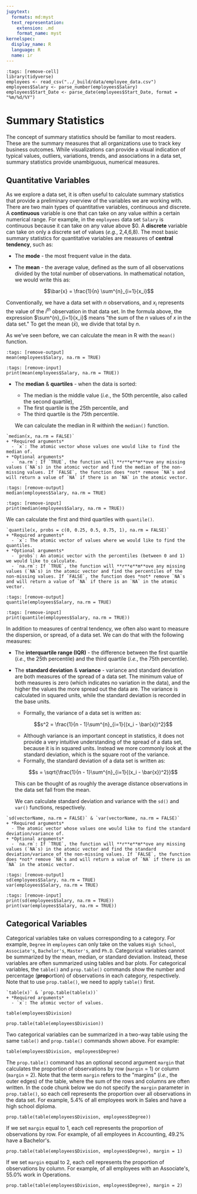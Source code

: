 ```yaml
---
jupytext:
  formats: md:myst
  text_representation:
    extension: .md
    format_name: myst
kernelspec:
  display_name: R
  language: R
  name: ir
---
```


```{code-cell}
:tags: [remove-cell]
library(tidyverse)
employees <- read_csv("../_build/data/employee_data.csv")
employees$Salary <- parse_number(employees$Salary)
employees$Start_Date <- parse_date(employees$Start_Date, format = "%m/%d/%Y")
```

# Summary Statistics

The concept of summary statistics should be familiar to most readers. These are the summary measures that all organizations use to track key business outcomes. While visualizations can provide a visual indication of typical values, outliers, variations, trends, and associations in a data set, summary statistics provide unambiguous, numerical measures.

## Quantitative Variables

As we explore a data set, it is often useful to calculate summary statistics that provide a preliminary overview of the variables we are working with. There are two main types of quantitative variables, continuous and discrete. A **continuous** variable is one that can take on any value within a certain numerical range. For example, in the `employees` data set `Salary` is continuous because it can take on any value above \$0. A **discrete** variable can take on only a discrete set of values (*e.g.*, 2,4,6,8). 
The most basic summary statistics for quantitative variables are measures of **central tendency**, such as:

+ The **mode** - the most frequent value in the data.

+ The **mean** - the average value, defined as the sum of all observations divided by the total number of observations. In mathematical notation, we would write this as: 

$$\bar{x} = \frac{1}{n} \sum^{n}_{i=1}{x_i}$$

  Conventionally, we have a data set with $n$ observations, and $x_i$ represents the value of the $i^{th}$ observation in that data set. In the formula above, the expression $\sum^{n}_{i=1}{x_i}$ means "the sum of the $n$ values of $x$ in the data set." To get the mean ($\bar{x}$), we divide that total by $n$.

  As we've seen before, we can calculate the mean in R with the `mean()` function.

```{code-cell}
:tags: [remove-output]
mean(employees$Salary, na.rm = TRUE)
```

```{code-cell}
:tags: [remove-input]
print(mean(employees$Salary, na.rm = TRUE))
```

+ The **median** & **quartiles** - when the data is sorted:
  + The median is the middle value (*i.e.*, the 50th percentile, also called the second quartile),
  + The first quartile is the 25th percentile, and 
  + The third quartile is the 75th percentile.
  
  We can calculate the median in R withinh the `median()` function.
  
```{admonition} Syntax
`median(x, na.rm = FALSE)`
+ *Required arguments*
  - `x`: The atomic vector whose values one would like to find the median of.
+ *Optional arguments*
  - `na.rm`: If `TRUE`, the function will **r**e**m**ove any missing values (`NA`s) in the atomic vector and find the median of the non-missing values. If `FALSE`, the function does *not* remove `NA`s and will return a value of `NA` if there is an `NA` in the atomic vector.
```

```{code-cell}
:tags: [remove-output]
median(employees$Salary, na.rm = TRUE)
```

```{code-cell}
:tags: [remove-input]
print(median(employees$Salary, na.rm = TRUE))
```

  We can calculate the first and third quartiles with `quantile()`.

```{admonition} Syntax
`quantile(x, probs = c(0, 0.25, 0.5, 0.75, 1), na.rm = FALSE)`
+ *Required arguments*
  - `x`: The atomic vector of values where we would like to find the quantiles.
+ *Optional arguments*
  - `probs`: An atomic vector with the percentiles (between 0 and 1) we would like to calculate.
  - `na.rm`: If `TRUE`, the function will **r**e**m**ove any missing values (`NA`s) in the atomic vector and find the percentiles of the non-missing values. If `FALSE`, the function does *not* remove `NA`s and will return a value of `NA` if there is an `NA` in the atomic vector.
```

```{code-cell}
:tags: [remove-output]
quantile(employees$Salary, na.rm = TRUE)
```

```{code-cell}
:tags: [remove-input]
print(quantile(employees$Salary, na.rm = TRUE))
```

In addition to measures of central tendency, we often also want to measure the dispersion, or spread, of a data set. We can do that with the following measures:

+ The **interquartile range (IQR)** - the difference between the first quartile (*i.e.*, the 25th percentile) and the third quartile (*i.e.*, the 75th percentile).

+ The **standard deviation** & **variance** - variance and standard deviation are both measures of the spread of a data set. The minimum value of both measures is zero (which indicates no variation in the data), and the higher the values the more spread out the data are. The variance is calculated in squared units, while the standard deviation is recorded in the base units.
  + Formally, the variance of a data set is written as:


  $$s^2 = \frac{1}{n - 1}\sum^{n}_{i=1}{(x_i - \bar{x})^2}$$

  + Although variance is an important concept in statistics, it does not provide a very intuitive understanding of the spread of a data set, because it is in squared units. Instead we more commonly look at the standard deviation, which is the square root of the variance.
  + Formally, the standard deviation of a data set is written as:


  $$s = \sqrt{\frac{1}{n - 1}\sum^{n}_{i=1}{(x_i - \bar{x})^2}}$$

  This can be thought of as roughly the average distance observations in the data set fall from the mean.

  We can calculate standard deviation and variance with the `sd()` and `var()` functions, respectively.

```{admonition} Syntax
`sd(vectorName, na.rm = FALSE)` & `var(vectorName, na.rm = FALSE)`
+ *Required arguments*
  - The atomic vector whose values one would like to find the standard deviation/variance of.
+ *Optional arguments*
  - `na.rm`: If `TRUE`, the function will **r**e**m**ove any missing values (`NA`s) in the atomic vector and find the standard deviation/variance of the non-missing values. If `FALSE`, the function does *not* remove `NA`s and will return a value of `NA` if there is an `NA` in the atomic vector.
```
  
```{code-cell}
:tags: [remove-output]
sd(employees$Salary, na.rm = TRUE)
var(employees$Salary, na.rm = TRUE)
```

```{code-cell}
:tags: [remove-input]
print(sd(employees$Salary, na.rm = TRUE))
print(var(employees$Salary, na.rm = TRUE))
```

## Categorical Variables

Categorical variables take on values corresponding to a category. For example, `Degree` in `employees` can only take on the values `High School`, `Associate's`, `Bachelor's`, `Master's`, and `Ph.D`. Categorical variables cannot be summarized by the mean, median, or standard deviation. Instead, these variables are often summarized using tables and bar plots. For categorical variables, the `table()` and `prop.table()` commands show the number and percentage (**prop**ortion) of observations in each category, respectively. Note that to use `prop.table()`, we need to apply `table()` first.

```{admonition} Syntax
`table(x)` & `prop.table(table(x))`
+ *Required arguments*
  - `x`: The atomic vector of values.
```

```{code-cell}
table(employees$Division)
```

```{code-cell}
prop.table(table(employees$Division))
```

Two categorical variables can be summarized in a two-way table using the same `table()` and `prop.table()` commands shown above. For example:

```{code-cell}
table(employees$Division, employees$Degree)
```

The `prop.table()` command has an optional second argument `margin` that calculates the proportion of observations by row (`margin` = 1) or column (`margin` = 2). Note that the term `margin` refers to the "margins" (*i.e.*, the outer edges) of the table, where the sum of the rows and columns are often written. In the code chunk below we do not specify the `margin` parameter in `prop.table()`, so each cell represents the proportion over all observations in the data set. For example, 5.4% of all employees work in Sales and have a high school diploma.

```{code-cell}
prop.table(table(employees$Division, employees$Degree))
```

If we set `margin` equal to 1, each cell represents the proportion of observations by row. For example, of all employees in Accounting, 49.2% have a Bachelor's.

```{code-cell}
prop.table(table(employees$Division, employees$Degree), margin = 1)
```

If we set `margin` equal to 2, each cell represents the proportion of observations by column. For example, of all employees with an Associate's, 55.0% work in Operations. 

```{code-cell}
prop.table(table(employees$Division, employees$Degree), margin = 2)
```